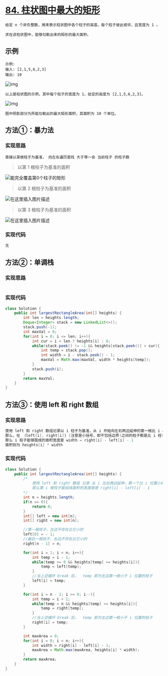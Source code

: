 # [84. 柱状图中最大的矩形](https://leetcode-cn.com/problems/largest-rectangle-in-histogram/)

```
给定 n 个非负整数，用来表示柱状图中各个柱子的高度。每个柱子彼此相邻，且宽度为 1 。

求在该柱状图中，能够勾勒出来的矩形的最大面积。
```

## **示例**

```
示例:
输入: [2,1,5,6,2,3]
输出: 10
```

![img](https://assets.leetcode-cn.com/aliyun-lc-upload/uploads/2018/10/12/histogram.png)

```
以上是柱状图的示例，其中每个柱子的宽度为 1，给定的高度为 [2,1,5,6,2,3]。
```

![img](https://assets.leetcode-cn.com/aliyun-lc-upload/uploads/2018/10/12/histogram_area.png)

```
图中阴影部分为所能勾勒出的最大矩形面积，其面积为 10 个单位。
```





## **方法①：暴力法**

### **实现思路**

```
直接以某根柱子为基准， 向左右遍历查找 大于等一会 当前柱子 的柱子数
```

> 以第 1 根柱子为基准的面积

![能完全覆盖第0个柱子的矩形](https://img-blog.csdnimg.cn/20190328100531585.png)

> 以第 2 根柱子为基准的面积

![在这里插入图片描述](https://img-blog.csdnimg.cn/20190328100617165.png)

> 以第 3 根柱子为基准的面积

![在这里插入图片描述](https://img-blog.csdnimg.cn/20190328100648369.png)



### **实现代码**

```java
无
```





## **方法②：单调栈**

### **实现思路**

```java

```



### **实现代码**

```java
class Solution {
    public int largestRectangleArea(int[] heights) {
        int len = heights.length;
        Deque<Integer> stack = new LinkedList<>();
        stack.push(-1);
        int maxVal = 0;
        for(int i = 0; i <= len; i++){
            int cur = i < len ? heights[i] : 0;
            while(stack.peek() != -1 && heights[stack.peek()] > cur){
                int temp = stack.pop();
                int width = i - stack.peek() - 1;
                maxVal = Math.max(maxVal, width * heights[temp]);
            }
            stack.push(i);
        }
        return maxVal;
    }
}
```





## **方法③：使用 left 和 right 数组**

### **实现思路**

```java
使用 left 和 right 数组记录以 i 柱子为基准，从 i 开始向左右两边延伸的第一根比 i 小的柱子
那么，在 （left[i], right[i]) (注意是小括号，即不包括边界)之间的柱子都是比 i 柱子小的
那么 i 柱子能够围成的面积宽度是 width = right[i] - left[i] - 1
面积则为 heights[i] * width
```





### **实现代码**

```java
class Solution {
    public int largestRectangleArea(int[] heights) {
        /*
            使用 left 和 right 数组 记录 从 i 左右两边延伸，第一个比 i 位置小的柱子索引位置
            那么第 i 根柱子能组成面积的宽度就是 right[i] - left[i] - 1
        */
        int n = heights.length;
        if(n == 0){
            return 0;
        }
        int[] left = new int[n];
        int[] right = new int[n];

        //第一根柱子，左边不存在比它小的
        left[0] = - 1;
        //最后一根柱子，右边不存在比它小的
        right[n - 1] = n;

        for(int i = 1; i < n; i++){
            int temp = i - 1;
            while(temp >= 0 && heights[temp] >= heights[i]){
                temp = left[temp];
            }
            //当上述循环 break 后，  temp 即为左边第一根小于 i 位置的柱子
            left[i] = temp;
        }

        for(int i = n - 2; i >= 0; i--){
            int temp = i + 1;
            while(temp < n && heights[temp] >= heights[i]){
                temp = right[temp];
            }
            //当上述循环 break 后，  temp 即为左边第一根小于 i 位置的柱子
            right[i] = temp;
        }

        int maxArea = 0;
        for(int i = 0; i < n; i++){
            int width = right[i] - left[i] - 1;
            maxArea = Math.max(maxArea, heights[i] * width);
        }
        return maxArea;
    }
}
```

